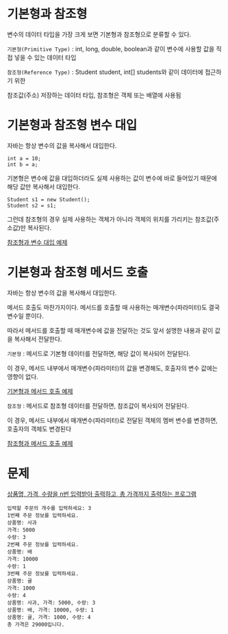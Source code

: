 # 기본형과 참조형

변수의 데이터 타입을 가장 크게 보면 기본형과 참조형으로 분류할 수 있다.

`기본형(Primitive Type)` : int, long, double, boolean과 같이 변수에 사용할 값을 직접 넣을 수 있는 데이터 타입

`참조형(Reference Type)` : Student student, int[] students와 같이 데이터에 접근하기 위한 

참조값(주소) 저장하는 데이터 타입, 참조형은 객체 또는 배열에 사용됨

# 기본형과 참조형 변수 대입

자바는 항상 변수의 값을 복사해서 대입한다. 
```
int a = 10;
int b = a;
```
기본형은 변수에 값을 대입하더라도 실제 사용하는 값이 변수에 바로 들어있기 때문에 해당 값만 복사해서 대입한다.
```
Student s1 = new Student();
Student s2 = s1;
```
그런데 참조형의 경우 실제 사용하는 객체가 아니라 객체의 위치를 가리키는 참조값(주소값)만 복사된다. 

[참조형과 변수 대입 예제](https://github.com/skcy1515/Programming-Study/blob/main/Java/%EA%B8%B0%EB%B3%B8%20%EB%AC%B8%EB%B2%95/%EA%B8%B0%EB%B3%B8%ED%98%95%EA%B3%BC%20%EC%B0%B8%EC%A1%B0%ED%98%95/VarChange.java)

# 기본형과 참조형 메서드 호출
자바는 항상 변수의 값을 복사해서 대입한다.

메서드 호출도 마찬가지이다. 메서드를 호출할 때 사용하는 매개변수(파라미터)도 결국 변수일 뿐이다. 

따라서 메서드를 호출할 때 매개변수에 값을 전달하는 것도 앞서 설명한 내용과 같이 값을 복사해서 전달한다.

`기본형` : 메서드로 기본형 데이터를 전달하면, 해당 값이 복사되어 전달된다. 

이 경우, 메서드 내부에서 매개변수(파라미터)의 값을 변경해도, 호출자의 변수 값에는 영향이 없다.

[기본형과 메서드 호출 예제](https://github.com/skcy1515/Programming-Study/blob/main/Java/%EA%B8%B0%EB%B3%B8%20%EB%AC%B8%EB%B2%95/%EA%B8%B0%EB%B3%B8%ED%98%95%EA%B3%BC%20%EC%B0%B8%EC%A1%B0%ED%98%95/MethodChange1.java)

`참조형` : 메서드로 참조형 데이터를 전달하면, 참조값이 복사되어 전달된다. 

이 경우, 메서드 내부에서 매개변수(파라미터)로 전달된 객체의 멤버 변수를 변경하면, 호출자의 객체도 변경된다

[참조형과 메서드 호출 예제](https://github.com/skcy1515/Programming-Study/blob/main/Java/%EA%B8%B0%EB%B3%B8%20%EB%AC%B8%EB%B2%95/%EA%B8%B0%EB%B3%B8%ED%98%95%EA%B3%BC%20%EC%B0%B8%EC%A1%B0%ED%98%95/MethodChange2.java)

# 문제
[상품명, 가격, 수량을 n번 입력받아 출력하고, 총 가격까지 출력하는 프로그램](https://github.com/skcy1515/Programming-Study/blob/main/Java/%EA%B8%B0%EB%B3%B8%20%EB%AC%B8%EB%B2%95/%EA%B8%B0%EB%B3%B8%ED%98%95%EA%B3%BC%20%EC%B0%B8%EC%A1%B0%ED%98%95/ex/ProductOrderMain.java)
```
입력할 주문의 개수를 입력하세요: 3
1번째 주문 정보를 입력하세요.
상품명: 사과
가격: 5000
수량: 3
2번째 주문 정보를 입력하세요.
상품명: 배
가격: 10000
수량: 1
3번째 주문 정보를 입력하세요.
상품명: 귤
가격: 1000
수량: 4
상품명: 사과, 가격: 5000, 수량: 3
상품명: 배, 가격: 10000, 수량: 1
상품명: 귤, 가격: 1000, 수량: 4
총 가격은 29000입니다.
```
